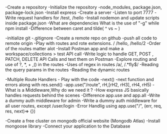 -Create  a repository
-Initialize the repository
-node_modules, package.json, package-lock.json
-Install express 
-Create a server
-Listen to port 7777
-Write request handlers for /test, /hello
-Install nodemon and update scripts inside package.json
-What are dependencies
What is the use of "-g" while npm install
-Difference between caret and tilde( ^ vs ~ )

-initialize git 
-.gitignore
-Create a remote repo on github
-push all code to remote origin
-Play with routes and rote extensions. / /hello, /hello/2
-Order of the routes matter alot
-Install Postman app and make a workspace/collections > test API call
-Write logic to handle GET, POST , PATCH, DELETE API Calls and text them on Postman
-Explore routing and use of ?, *, + ,() in the routes
-Uses of regex in routes /a/, /.*fly$/
-Reading the query params in the routes
-Reading the dynamic routes

-Multiple Route Handlers - Play with the code 
-next()
-next function and errors along with res.send()
-app.use("/route", rH,[rH2, rH3], rH4, rH5)
-What is a Middleware,Why do we need it ?
-How express JS basically handles requests behind the scenes
-Difference app.use and app.all
-Write a dummy auth middleware for admin
-Write a dummy auth middleware for all user routes, except /user/login
-Error Handlig using app.use("/", (err, req, res, next)=> {})

-Create a free cluster on mongodb official website (Mongodb Atlas)
-Install mongoose library
-Connect your application to the Database